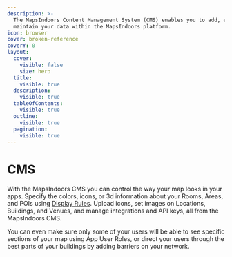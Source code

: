 ```yaml
---
description: >-
  The MapsIndoors Content Management System (CMS) enables you to add, edit, and
  maintain your data within the MapsIndoors platform.
icon: browser
cover: broken-reference
coverY: 0
layout:
  cover:
    visible: false
    size: hero
  title:
    visible: true
  description:
    visible: true
  tableOfContents:
    visible: true
  outline:
    visible: true
  pagination:
    visible: true
---
```


# CMS

With the MapsIndoors CMS you can control the way your map looks in your apps. Specify the colors, icons, or 3d information about your Rooms, Areas, and POIs using [Display Rules](display-rules.md). Upload icons, set images on Locations, Buildings, and Venues, and manage integrations and API keys, all from the MapsIndoors CMS.

You can even make sure only some of your users will be able to see specific sections of your map using App User Roles, or direct your users through the best parts of your buildings by adding barriers on your network.

